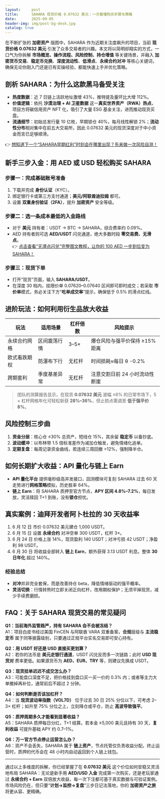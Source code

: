 ```yaml
---
layout:     post
title:      SAHARA 现货价格 0.07632 美元：一次看懂购买步骤与策略
date:       2025-09-05
header-img: img/post-bg-desk.jpg
catalog: true
---
```


在不断扩张的 **加密资产** 版图中，SAHARA 作为近期关注度飙升的项目，当前 **现货价格 0.07632 美元** 引发了众多交易者的兴趣。本文将以简明却翔实的方式，一口气为你拆解 **市场概览、操作流程、风险控制、持仓增值** 等关键场景，并融入 **加密货币交易**、**稳定币兑换**、**深度流动性**、**低滑点**、**永续合约对冲** 等核心关键词，确保无论你刚入门还是已有实操经验，都能快速上手并优化策略。

## 剖析 SAHARA：为什么这款黑马备受关注
- **热度数据**：近 7 日链上活跃地址激增 43%，推特提及量环比大增 112%。  
- **价值逻辑**：依托 **沙漠治理 + AI 卫星数据** 这一**真实世界资产（RWA）热点**，项目方将碳信用资产 NFT 化，吸引了大量 ESG 基金关注，进而推动现货买盘。  
- **流通细节**：初始总发行量 10 亿枚，早期锁仓 40%，每月线性解锁 2%；**流动性分布**相对集中在前五大交易所，因此 0.07632 美元的现货深度对于中小资金而言已足够顺滑。

👉 [想知道下一个“SAHARA早期红利”时刻会在哪里出现？先来做一次风险自测！](https://okxdog.com/)

## 新手三步入金：用 AED 或 USD 轻松购买 SAHARA

### 步骤一：完成基础账号准备
1. 下载并完成 **身份认证**（KYC）。  
2. 绑定银行卡或第三方支付通道；**美元/阿联酋迪拉姆** 都可。  
3. 设置 **双重身份验证（2FA）**，提升 **加密资产** 安全等级。

### 步骤二：选一条成本最低的入金路线
- 对于 **美元** 持有者：USDT → BTC → SAHARA，综合费率约 0.09%。  
- AED 持有者则可选 **AED/USDT** 闪兑通道，绝大多数时段 **零交易费、无滑点**。  
  👉 [点击查看“无滑点闪兑”完整图文教程，让你的 100 AED 一步到位变为 SAHARA！](https://okxdog.com/)

### 步骤三：现货下单
- 打开“现货”页面，输入 **SAHARA/USDT**。  
- 在深度 30 档内，挂限价单 0.07620–0.07640 区间即可即时成交；若采取 **市价单**模式，务必关注下方“**吃单成交率**”提示，确保低于 0.5% 的滑点红线。  

## 进阶玩法：如何利用衍生品放大收益
| 玩法 | 适用场景 | 杠杆倍数 | 风险提示 |
|---|---|---|---|
|永续合约网格|区间震荡行情|3–5×|爆仓风险与强平价保持 ≥15% 距离|
|欧式看跌期权|防瀑布下行|无杠杆|时间损耗≈每日 θ -0.2%|
|跨期套利|季度基差异常|无杠杆|注意交割日前 24 小时流动性断崖|

> 团队的测算报告显示，在现货 **0.07632 美元** 波幅 ±6% 的日常市场下，5 × 杠杆网格年化可轻松斩获 **28%–36%**，但止损点需调至 **低于强平价 8%**。

## 风险控制三步曲
1. **资金分层**：核心仓 ≤30% 总资产，短线仓 15%，其余留 **稳定币** 以备抄底。  
2. **波动缓冲**：以布林带 1.5 倍标准差作为减加仓触发，避免情绪化追单。  
3. **定期复盘**：每周记录资金曲线，若连续三周回撤 >12%，强制降半仓。

## 如何长期扩大收益：API 量化与链上 Earn
- **API 量化平台** 提供毫秒级高并发接口，回测模块可复刻 SAHARA 过去 60 天走势进行**网格策略**模拟，历史胜率 64%。  
- **链上 Earn**：将 SAHARA 质押至官方节点，**APY 区间 4.8%–7.2%**，每日发放，灵活赎回 T+1 到账，没有**锁仓**担忧。

## 真实案例：迪拜开发者阿卜杜拉的 30 天收益率
1. 6 月 12 日 市价 0.07632 美元建仓 1,000 USDT。  
2. 6 月 15 日 设置 **永续合约** 对冲空单 300 USDT，杠杆 3×。  
3. 6 月 24 日 价格上涨 14%，现货盈利 140 USDT；对冲亏损 42 USDT；净盈利 98 USDT。  
4. 6 月 30 日 将收益全部转入 **链上 Earn**，额外获得 3.13 USDT 利息。整体 **30 日年化** 超过 140%。

### 经验总结
- **对冲**并非完全套保，而是改善持仓 beta，降低情绪驱动的强平概率。  
- **灵活切换**：行情转熊时立即关闭正向杠杆，改用期权保护；无须平掉现货，减少手续费磨损。

## FAQ：关于 SAHARA 现货交易的常见疑问

**Q1：当前海外监管趋严，持有 SAHARA 会不会被冻结？**  
A1：项目白皮书经过美国 FinCEN 与阿联酋 VARA 双重备案，**合规**层级与 **主流稳定币** 属于同等披露级别，只要通过正规平台实名交易即可安心持有。

**Q2：用 USDT 好还是 USD 直接买更划算？**  
A2：若你的法币是 **美元走银行通道**，USDT 闪兑反而多一次链路；此时 **USD 现货对** 费率更低。如果源货币为 **AED、EUR、TRY** 等，则建议先换成 USDT。

**Q3：现货挂单迟迟不成交怎么办？**  
A3：可能盘口深度不足，把价格挂到盘口买一买一价的 0.3% 内；或者等主力大单撤掉再补位，通常前后不超过 2 分钟。

**Q4：如何判断是否该加杠杆？**  
A4：当 **现货波动率指数（VOL7D）** 位于过去 30 日 25% 分位以下，可考虑 2–3× 杠杆；如升至 75% 分位之上，立刻降仓或平仓，防止 **高波导致强平**。

**Q5：质押周期多久才能看到显著收益？**  
A5：SAHARA 质押每日分红，T+1 结算。若本金 ≥5,000 美元且持有 30 天，**复利收益** 可提升基础 APY 约 0.7–1%。

**Q6：万一官方节点停止运营怎么办？**  
A6：资产不会丢失，SAHARA 属于 **链上资产**，节点托管仅负责收益分配。终止运营时，质押的代币会在 48 小时内自动返回到个人链上钱包。

---

通过以上多维度的拆解，你已经掌握了在 **0.07632 美元** 这个价位如何安稳又灵活地布局 SAHARA：无论是新手用 **AED/USD 入金** 完成第一次购买，还是老玩家通过 **永续合约 + Earn** 双倍放大收益，每一次下注都可基于真实数据与可验证案例。市场风险仍在，但只要“**计划→监控→复盘**”三步日记法落地，你的 **加密资产之旅**将更从容、更精确。